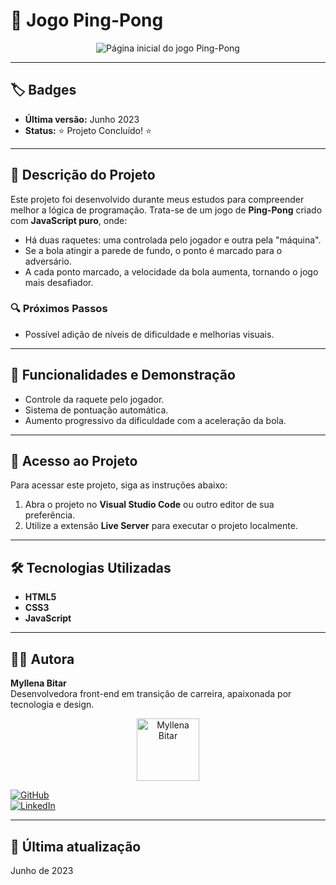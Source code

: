 # 🏓 Jogo Ping-Pong

<p align="center">
  <img src="https://github.com/user-attachments/assets/728b1f0e-cc11-41e7-9296-8b612cb7f75c" alt="Página inicial do jogo Ping-Pong">
</p>

---

## 🏷️ Badges
- **Última versão:** Junho 2023  
- **Status:** :star: Projeto Concluído! :star:  

---

## 📖 Descrição do Projeto

Este projeto foi desenvolvido durante meus estudos para compreender melhor a lógica de programação. Trata-se de um jogo de **Ping-Pong** criado com **JavaScript puro**, onde:

- Há duas raquetes: uma controlada pelo jogador e outra pela "máquina".
- Se a bola atingir a parede de fundo, o ponto é marcado para o adversário.
- A cada ponto marcado, a velocidade da bola aumenta, tornando o jogo mais desafiador.

### 🔍 Próximos Passos
- Possível adição de níveis de dificuldade e melhorias visuais.  

---

## 🚀 Funcionalidades e Demonstração
- Controle da raquete pelo jogador.
- Sistema de pontuação automática.
- Aumento progressivo da dificuldade com a aceleração da bola.

---

## 📂 Acesso ao Projeto
Para acessar este projeto, siga as instruções abaixo:

1. Abra o projeto no **Visual Studio Code** ou outro editor de sua preferência.  
2. Utilize a extensão **Live Server** para executar o projeto localmente.  

---

## 🛠 Tecnologias Utilizadas

- **HTML5**  
- **CSS3**  
- **JavaScript**

---

## 👩‍💻 Autora

**Myllena Bitar**  
Desenvolvedora front-end em transição de carreira, apaixonada por tecnologia e design.

<p align="center">
  <img src="https://avatars.githubusercontent.com/u/111917539?v=4" alt="Myllena Bitar" width="100px">
</p>

[![GitHub](https://img.shields.io/badge/GitHub-MyllenaBitar-blue?logo=github)](https://github.com/MyllenaBitar)  
[![LinkedIn](https://img.shields.io/badge/LinkedIn-MyllenaBitar-blue?logo=linkedin)](https://linkedin.com/in/MyllenaBitar)

---

## 📅 Última atualização
Junho de 2023
